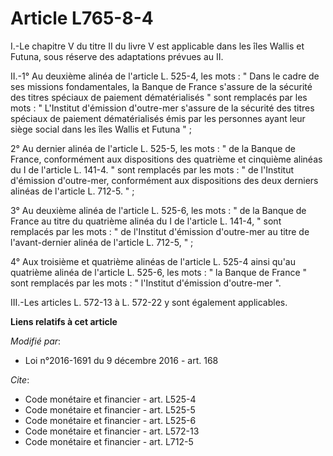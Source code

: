 # Article L765-8-4

I.-Le chapitre V du titre II du livre V est applicable dans les îles Wallis et Futuna, sous réserve des adaptations prévues
au II. 

II.-1° Au deuxième alinéa de l'article L. 525-4, les mots : " Dans le cadre de ses missions fondamentales, la Banque de
France s'assure de la sécurité des titres spéciaux de paiement dématérialisés " sont remplacés par les mots : " L'Institut
d'émission d'outre-mer s'assure de la sécurité des titres spéciaux de paiement dématérialisés émis par les personnes ayant
leur siège social dans les îles Wallis et Futuna " ; 

2° Au dernier alinéa de l'article L. 525-5, les mots : " de la Banque de France, conformément aux dispositions des quatrième
et cinquième alinéas du I de l'article L. 141-4. " sont remplacés par les mots : " de l'Institut d'émission d'outre-mer,
conformément aux dispositions des deux derniers alinéas de l'article L. 712-5. " ; 

3° Au deuxième alinéa de l'article L. 525-6, les mots : " de la Banque de France au titre du quatrième alinéa du I de
l'article L. 141-4, " sont remplacés par les mots : " de l'Institut d'émission d'outre-mer au titre de l'avant-dernier alinéa
de l'article L. 712-5, " ; 

4° Aux troisième et quatrième alinéas de l'article L. 525-4 ainsi qu'au quatrième alinéa de l'article L. 525-6, les mots : "
la Banque de France " sont remplacés par les mots : " l'Institut d'émission d'outre-mer ". 

III.-Les articles L. 572-13 à L. 572-22 y sont également applicables.

**Liens relatifs à cet article**

_Modifié par_:

  - Loi n°2016-1691 du 9 décembre 2016 - art. 168

_Cite_:

  - Code monétaire et financier - art. L525-4
  - Code monétaire et financier - art. L525-5
  - Code monétaire et financier - art. L525-6
  - Code monétaire et financier - art. L572-13
  - Code monétaire et financier - art. L712-5
